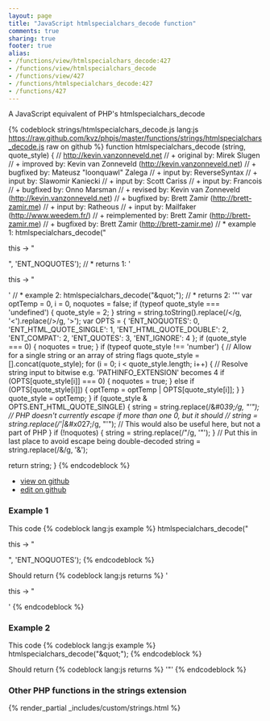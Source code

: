 ```yaml
---
layout: page
title: "JavaScript htmlspecialchars_decode function"
comments: true
sharing: true
footer: true
alias:
- /functions/view/htmlspecialchars_decode:427
- /functions/view/htmlspecialchars_decode
- /functions/view/427
- /functions/htmlspecialchars_decode:427
- /functions/427
---
```

<!-- Generated by Rakefile:build -->
A JavaScript equivalent of PHP's htmlspecialchars_decode

{% codeblock strings/htmlspecialchars_decode.js lang:js https://raw.github.com/kvz/phpjs/master/functions/strings/htmlspecialchars_decode.js raw on github %}
function htmlspecialchars_decode (string, quote_style) {
  // http://kevin.vanzonneveld.net
  // +   original by: Mirek Slugen
  // +   improved by: Kevin van Zonneveld (http://kevin.vanzonneveld.net)
  // +   bugfixed by: Mateusz "loonquawl" Zalega
  // +      input by: ReverseSyntax
  // +      input by: Slawomir Kaniecki
  // +      input by: Scott Cariss
  // +      input by: Francois
  // +   bugfixed by: Onno Marsman
  // +    revised by: Kevin van Zonneveld (http://kevin.vanzonneveld.net)
  // +   bugfixed by: Brett Zamir (http://brett-zamir.me)
  // +      input by: Ratheous
  // +      input by: Mailfaker (http://www.weedem.fr/)
  // +      reimplemented by: Brett Zamir (http://brett-zamir.me)
  // +    bugfixed by: Brett Zamir (http://brett-zamir.me)
  // *     example 1: htmlspecialchars_decode("<p>this -&gt; &quot;</p>", 'ENT_NOQUOTES');
  // *     returns 1: '<p>this -> &quot;</p>'
  // *     example 2: htmlspecialchars_decode("&amp;quot;");
  // *     returns 2: '&quot;'
  var optTemp = 0,
    i = 0,
    noquotes = false;
  if (typeof quote_style === 'undefined') {
    quote_style = 2;
  }
  string = string.toString().replace(/&lt;/g, '<').replace(/&gt;/g, '>');
  var OPTS = {
    'ENT_NOQUOTES': 0,
    'ENT_HTML_QUOTE_SINGLE': 1,
    'ENT_HTML_QUOTE_DOUBLE': 2,
    'ENT_COMPAT': 2,
    'ENT_QUOTES': 3,
    'ENT_IGNORE': 4
  };
  if (quote_style === 0) {
    noquotes = true;
  }
  if (typeof quote_style !== 'number') { // Allow for a single string or an array of string flags
    quote_style = [].concat(quote_style);
    for (i = 0; i < quote_style.length; i++) {
      // Resolve string input to bitwise e.g. 'PATHINFO_EXTENSION' becomes 4
      if (OPTS[quote_style[i]] === 0) {
        noquotes = true;
      } else if (OPTS[quote_style[i]]) {
        optTemp = optTemp | OPTS[quote_style[i]];
      }
    }
    quote_style = optTemp;
  }
  if (quote_style & OPTS.ENT_HTML_QUOTE_SINGLE) {
    string = string.replace(/&#0*39;/g, "'"); // PHP doesn't currently escape if more than one 0, but it should
    // string = string.replace(/&apos;|&#x0*27;/g, "'"); // This would also be useful here, but not a part of PHP
  }
  if (!noquotes) {
    string = string.replace(/&quot;/g, '"');
  }
  // Put this in last place to avoid escape being double-decoded
  string = string.replace(/&amp;/g, '&');

  return string;
}
{% endcodeblock %}

 - [view on github](https://github.com/kvz/phpjs/blob/master/functions/strings/htmlspecialchars_decode.js)
 - [edit on github](https://github.com/kvz/phpjs/edit/master/functions/strings/htmlspecialchars_decode.js)

### Example 1
This code
{% codeblock lang:js example %}
htmlspecialchars_decode("<p>this -&gt; &quot;</p>", 'ENT_NOQUOTES');
{% endcodeblock %}

Should return
{% codeblock lang:js returns %}
'<p>this -> &quot;</p>'
{% endcodeblock %}

### Example 2
This code
{% codeblock lang:js example %}
htmlspecialchars_decode("&amp;quot;");
{% endcodeblock %}

Should return
{% codeblock lang:js returns %}
'&quot;'
{% endcodeblock %}


### Other PHP functions in the strings extension
{% render_partial _includes/custom/strings.html %}
